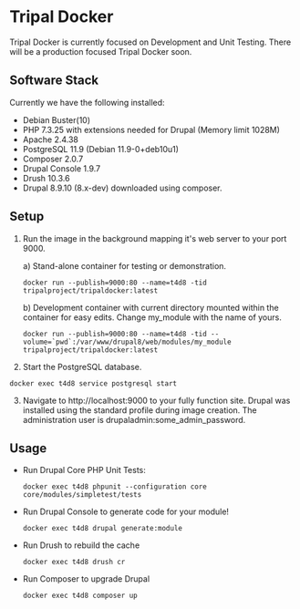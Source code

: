 # Tripal Docker

Tripal Docker is currently focused on Development and Unit Testing. There will be a production focused Tripal Docker soon.

## Software Stack

Currently we have the following installed:
 - Debian Buster(10)
 - PHP 7.3.25 with extensions needed for Drupal (Memory limit 1028M)
 - Apache 2.4.38
 - PostgreSQL 11.9 (Debian 11.9-0+deb10u1)
 - Composer 2.0.7
 - Drupal Console 1.9.7
 - Drush 10.3.6
 - Drupal 8.9.10  (8.x-dev) downloaded using composer.

## Setup

1. Run the image in the background mapping it's web server to your port 9000.

    a) Stand-alone container for testing or demonstration.
    ```
    docker run --publish=9000:80 --name=t4d8 -tid tripalproject/tripaldocker:latest
    ```
    b) Development container with current directory mounted within the container for easy edits. Change my_module with the name of yours.
    ```
    docker run --publish=9000:80 --name=t4d8 -tid --volume=`pwd`:/var/www/drupal8/web/modules/my_module tripalproject/tripaldocker:latest
    ```

2. Start the PostgreSQL database.
```
docker exec t4d8 service postgresql start
```

3. Navigate to http://localhost:9000 to your fully function site. Drupal was installed using the standard profile during image creation. The administration user is drupaladmin:some_admin_password.


## Usage
 - Run Drupal Core PHP Unit Tests:
     ```
     docker exec t4d8 phpunit --configuration core core/modules/simpletest/tests
     ```
 - Run Drupal Console to generate code for your module!
     ```
     docker exec t4d8 drupal generate:module
     ```
 - Run Drush to rebuild the cache
     ```
     docker exec t4d8 drush cr
     ```
 - Run Composer to upgrade Drupal
     ```
     docker exec t4d8 composer up
     ```
